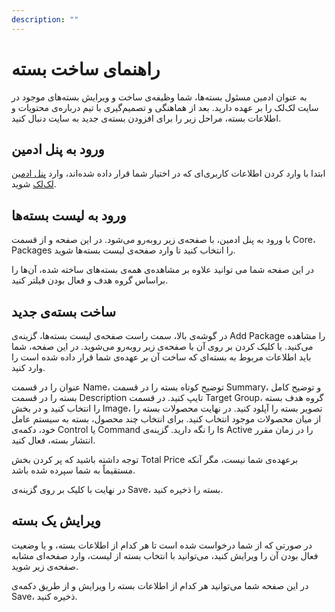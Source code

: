 ```yaml
---
description: ""
---
```


# راهنمای ساخت بسته

به عنوان ادمین مسئول بسته‌ها، شما وظیفه‌ی ساخت و ویرایش بسته‌های موجود در سایت لک‌لک را بر عهده دارید. بعد از هماهنگی و تصمیم‌گیری با تیم درباره‌ی محتویات و اطلاعات بسته، مراحل زیر را برای افزودن بسته‌ی جدید به سایت دنبال کنید.


## ورود به پنل ادمین

ابتدا با وارد کردن اطلاعات کاربری‌ای که در اختیار شما قرار داده شده‌اند، وارد [پنل ادمین لک‌لک](https://api.laklakbox.ir/admin) شوید.

<!-- ![panel](./panel.png) -->

## ورود به لیست بسته‌ها

با ورود به پنل ادمین، با صفحه‌ی زیر روبه‌رو می‌شود. در این صفحه و از قسمت Core،  Packages را انتخاب کنید تا وارد صفحه‌ی لیست بسته‌ها شوید.

<!-- ![dashboard](./dashboard.png) -->

در این صفحه شما می توانید علاوه بر مشاهده‌ی همه‌ی بسته‌های ساخته شده، آن‌ها را براساس گروه هدف و فعال بودن فیلتر کنید.

<!-- ![package list](./package_list.png) -->

## ساخت بسته‌ی جدید

در گوشه‌ی بالا، سمت راست صفحه‌ی لیست بسته‌ها، گزینه‌ی Add Package را مشاهده می‌کنید. با کلیک کردن بر روی آن با صفحه‌ی زیر روبه‌رو می‌شوید. در این صفحه، شما باید اطلاعات مربوط به بسته‌ای که ساخت آن بر عهده‌ی شما قرار داده شده است را وارد کنید.

<!-- ![create package](./build_pacakge.png) -->

عنوان را در قسمت Name، توضیح کوتاه بسته را در قسمت Summary، و توضیح کامل بسته را در قسمت Description تایپ کنید. در قسمت Target Group، گروه هدف بسته را انتخاب کنید و در بخش Image، تصویر بسته را آپلود کنید. در نهایت محصولات بسته را از میان محصولات موجود انتخاب کنید. برای انتخاب چند محصول، بسته به سیستم عامل خود، دکمه‌ی Control یا Command را نگه دارید. گزینه‌ی Is Active را در زمان مقرر انتشار بسته، فعال کنید.

توجه داشته باشید که پر کردن بخش Total Price برعهده‌ی شما نیست، مگر آنکه مستقیماً به شما سپرده شده باشد. 

در نهایت با کلیک بر روی گزینه‌ی Save، بسته را ذخیره کنید.

## ویرایش یک بسته

در صورتی که از شما درخواست شده است تا هر کدام از اطلاعات بسته، و یا وضعیت فعال بودن آن را ویرایش کنید، می‌توانید با انتخاب بسته از لیست، وارد صفحه‌ای مشابه صفحه‌ی زیر شوید.

<!-- ![create package](./edit_pacakge.png) -->

در این صفحه شما می‌توانید هر کدام از اطلاعات بسته را ویرایش و از طریق دکمه‌ی Save، ذخیره کنید.
